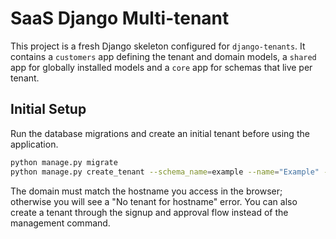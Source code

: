 # SaaS Django Multi-tenant

This project is a fresh Django skeleton configured for `django-tenants`.
It contains a `customers` app defining the tenant and domain models,
a `shared` app for globally installed models and a `core` app for
schemas that live per tenant.

## Initial Setup

Run the database migrations and create an initial tenant before using the
application.

```bash
python manage.py migrate
python manage.py create_tenant --schema_name=example --name="Example" --domain-domain=127.0.0.1
```

The domain must match the hostname you access in the browser; otherwise you will
see a "No tenant for hostname" error. You can also create a tenant through the
signup and approval flow instead of the management command.
